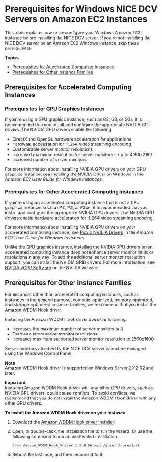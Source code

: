 # Prerequisites for Windows NICE DCV Servers on Amazon EC2 Instances<a name="setting-up-installing-winprereq"></a>

This topic explains how to preconfigure your Windows Amazon EC2 instance before installing the NICE DCV server\. If you're not installing the NICE DCV server on an Amazon EC2 Windows instance, skip these prerequisites\.

**Topics**
+ [Prerequisites for Accelerated Computing Instances](#setting-up-installing-graphics)
+ [Prerequisites for Other Instance Families](#setting-up-installing-general)

## Prerequisites for Accelerated Computing Instances<a name="setting-up-installing-graphics"></a>

### Prerequisites for GPU Graphics Instances<a name="setting-up-installing-graphics"></a>

If you're using a GPU graphics instance, such as G2, G3, or G3s, it is recommended that you install and configure the appropriate NVIDIA GPU drivers\. The NVIDIA GPU drivers enable the following:
+ DirectX and OpenGL hardware acceleration for applications
+ Hardware acceleration for H\.264 video streaming encoding
+ Customizable server monitor resolutions
+ Increased maximum resolution for server monitors— up to 4096x2160
+ Increased number of server monitors

For more information about installing NVIDIA GPU drivers on your GPU graphics instance, see [ Installing the NVIDIA Driver on Windows](https://docs.aws.amazon.com/AWSEC2/latest/WindowsGuide/install-nvidia-driver-windows.html) in the *Amazon EC2 User Guide for Windows Instances*\.

### Prerequisites for Other Accelerated Computing Instances<a name="setting-up-installing-accelerated"></a>

If you're using an accelerated computing instance that is not a GPU graphics instance, such as P2, P3, or P3dn, it is recommended that you install and configure the appropriate NVIDIA GPU drivers\. The NVIDIA GPU drivers enable hardware acceleration for H\.264 video streaming encoding\.

For more information about installing NVIDIA GPU drivers on your accelerated computing instance, see [ Public NVIDIA Drivers](https://docs.aws.amazon.com/AWSEC2/latest/WindowsGuide/install-nvidia-driver-windows.html#nvidia-drivers-public) in the *Amazon EC2 User Guide for Windows Instances*\.

Unlike the GPU graphics instance, installing the NVIDIA GPU drivers on an accelerated computing instance does not enhance server monitor limits or resolutions in any way\. To add the additional server monitor resolution support, you can install the NVIDIA GRID drivers\. For more information, see [NVIDIA vGPU Software](https://www.nvidia.com/object/vGPU-software-driver.html) on the NVIDIA website\.

## Prerequisites for Other Instance Families<a name="setting-up-installing-general"></a>

For instances other than accelerated computing instances, such as instances in the general purpose, compute\-optimized, memory\-optimized, and storage\-optimized instance families, we recommend that you install the Amazon WDDM Hook driver\.

Installing the Amazon WDDM Hook driver does the following:
+ Increases the maximum number of server monitors to 3
+ Enables custom server monitor resolutions
+ Increases maximum supported server monitor resolution to 2560x1600

Server monitors attached by the NICE DCV server cannot be managed using the Windows Control Panel\.

**Note**  
Amazon WDDM Hook driver is supported on Windows Server 2012 R2 and later\.

**Important**  
Installing Amazon WDDM Hook driver with any other GPU drivers, such as NVIDIA GPU drivers, could cause conflicts\. To avoid conflicts, we recommend that you do not install the Amazon WDDM Hook driver with any other GPU drivers\.

**To install the Amazon WDDM Hook driver on your instance**

1. Download the [ Amazon WDDM Hook driver installer](https://s3.amazonaws.com/host-drivers-installer/Amazon_WDDM_Hook_Driver.1.0.0.56.msi)\.

1. Open, or double\-click, the installation file to run the wizard\. Or use the following command to run an unattended installation\.

   ```
   C:\> Amazon_WDDM_Hook_Driver.1.0.0.56.msi /quiet /norestart
   ```

1. Reboot the instance, and then reconnect to it\.
